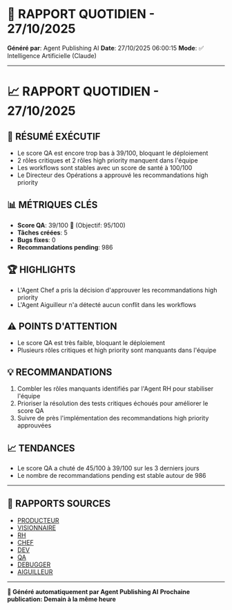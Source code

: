 # 📰 RAPPORT QUOTIDIEN - 27/10/2025

**Généré par**: Agent Publishing AI
**Date**: 27/10/2025 06:00:15
**Mode**: ✅ Intelligence Artificielle (Claude)

---

# 📈 RAPPORT QUOTIDIEN - 27/10/2025

## 🎯 RÉSUMÉ EXÉCUTIF

- Le score QA est encore trop bas à 39/100, bloquant le déploiement
- 2 rôles critiques et 2 rôles high priority manquent dans l'équipe
- Les workflows sont stables avec un score de santé à 100/100
- Le Directeur des Opérations a approuvé les recommandations high priority

## 📊 MÉTRIQUES CLÉS

- **Score QA**: 39/100 🔴 (Objectif: 95/100)
- **Tâches créées**: 5
- **Bugs fixes**: 0
- **Recommandations pending**: 986

## 🏆 HIGHLIGHTS

- L'Agent Chef a pris la décision d'approuver les recommandations high priority
- L'Agent Aiguilleur n'a détecté aucun conflit dans les workflows

## ⚠️ POINTS D'ATTENTION

- Le score QA est très faible, bloquant le déploiement
- Plusieurs rôles critiques et high priority sont manquants dans l'équipe

## 💡 RECOMMANDATIONS

1. Combler les rôles manquants identifiés par l'Agent RH pour stabiliser l'équipe
2. Prioriser la résolution des tests critiques échoués pour améliorer le score QA
3. Suivre de près l'implémentation des recommandations high priority approuvées

## 📈 TENDANCES

- Le score QA a chuté de 45/100 à 39/100 sur les 3 derniers jours
- Le nombre de recommandations pending est stable autour de 986

---

## 📎 RAPPORTS SOURCES

- [PRODUCTEUR](RAPPORT-AGENT-PRODUCTEUR-AI.md)
- [VISIONNAIRE](RAPPORT-AGENT-VISIONNAIRE-AI.md)
- [RH](RAPPORT-AGENT-RH-AI.md)
- [CHEF](RAPPORT-AGENT-CHEF-AI.md)
- [DEV](RAPPORT-AGENT-DEV.md)
- [QA](RAPPORT-AGENT-QA.md)
- [DEBUGGER](RAPPORT-AGENT-DEBUGGER.md)
- [AIGUILLEUR](RAPPORT-AGENT-AIGUILLEUR-AI.md)

---

**🤖 Généré automatiquement par Agent Publishing AI**
**Prochaine publication: Demain à la même heure**
